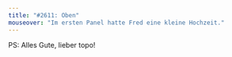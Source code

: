 ```yaml
---
title: "#2611: Oben"
mouseover: "Im ersten Panel hatte Fred eine kleine Hochzeit."
---
```


PS: Alles Gute, lieber topo!

